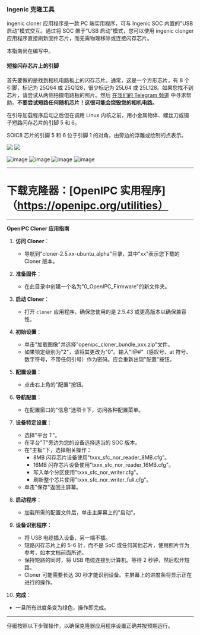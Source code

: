 ### Ingenic 克隆工具

ingenic cloner 应用程序是一款 PC 端实用程序，可与 Ingenic SOC 内置的"USB 启动"模式交互。通过将 SOC 置于"USB 启动"模式，您可以使用 ingenic clonger 应用程序直接刷新固件芯片，而无需物理移除或连接闪存芯片。

本指南尚在编写中。


#### 短接闪存芯片上的引脚

首先要做的是找到相机电路板上的闪存芯片。通常，这是一个方形芯片，有 8 个引脚，标记为 25Q64 或 25Q128，很少标记为 25L64 或 25L128。如果您找不到芯片，请尝试从两侧拍摄电路板的照片。然后 [在我们的 Telegram 频道](https://t.me/openipc) 中寻求帮助。__不要尝试短路任何随机芯片！这很可能会烧毁您的相机电路。__

在引导加载程序启动之后但在调用 Linux 内核之前，用小金属物体、螺丝刀或镊子短路闪存芯片的引脚 5 和 6。

SOIC8 芯片的引脚 5 和 6 位于引脚 1 的对角，由旁边的浮雕或绘制的点表示。

![](../images/flash-pins.webp) ![](../images/flash-pins-2.webp)


![image](https://github.com/OpenIPC/wiki/assets/12115272/632e5cb9-0b5d-406b-a268-7c4b65781828)
![image](https://github.com/OpenIPC/wiki/assets/12115272/5b9fed70-031e-42ea-89b6-292cc2f34458)
![image](https://github.com/OpenIPC/wiki/assets/12115272/27f0d101-059d-41a1-a444-43bd137cf1b9)
![image](https://github.com/OpenIPC/wiki/assets/12115272/69c6f79d-1c88-45d9-b6a7-003345d72e56)

---

# 下载克隆器：[OpenIPC 实用程序]（https://openipc.org/utilities）

---

**OpenIPC Cloner 应用指南**

1. **访问 Cloner**： 
   - 导航到"cloner-2.5.xx-ubuntu_alpha"目录，其中"xx"表示您下载的 Cloner 版本。

2. **准备固件**： 
   - 在此目录中创建一个名为"0_OpenIPC_Firmware"的新文件夹。

3. **启动 Cloner**： 
   - 打开 `cloner` 应用程序。确保您使用的是 2.5.43 或更高版本以确保兼容性。

4. **初始设置**：
   - 单击"加载图像"并选择"openipc_cloner_bundle_xxx.zip"文件。
   - 如果锁定级别为"2"，请将其更改为"0"。输入"!@#"（感叹号、at 符号、数字符号，不带任何引号）作为密码。应会重新出现"配置"按钮。

5. **配置设置**： 
   - 点击右上角的"配置"按钮。

6. **导航配置**： 
   - 在配置窗口的"信息"选项卡下，访问各种配置菜单。

7. **设备特定设置**：
   - 选择"平台 T"。
   - 在平台"T"旁边为您的设备选择适当的 SOC 版本。
   - 在"主板"下，选择相关操作：
     - 8MB 闪存芯片设备使用"txxx_sfc_nor_reader_8MB.cfg"。
     - 16MB 闪存芯片设备使用"txxx_sfc_nor_reader_16MB.cfg"。
     - 写入单个分区使用"txxx_sfc_nor_writer.cfg"。
     - 刷新整个芯片使用"txxx_sfc_nor_writer_full.cfg"。
   - 单击"保存"返回主屏幕。

8. **启动程序**： 
   - 加载所需的配置文件后，单击主屏幕上的"启动"。

9. **设备识别程序**：
   - 将 USB 电缆插入设备，另一端不插。
   - 短路闪存芯片上的 5-6 针，而不是 SoC 或任何其他芯片，使用照片作为参考，如本文档前面所述。
   - 保持短路的同时，将 USB 电缆连接到计算机。等待 2 秒钟，然后松开短路。
   - Cloner 可能需要长达 30 秒才能识别设备。主屏幕上的进度条将显示正在进行的操作。

10. **完成**： 
   - 一旦所有进度条变为绿色，操作即完成。

---

仔细按照以下步骤操作，以确保克隆器应用程序设置正确并按预期运行。

